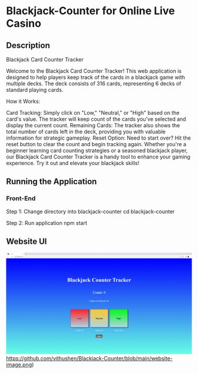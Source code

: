 # Blackjack-Counter for Online Live Casino
## Description 

Blackjack Card Counter Tracker

Welcome to the Blackjack Card Counter Tracker! This web application is designed to help players keep track of the cards in a blackjack game with multiple decks. The deck consists of 316 cards, representing 6 decks of standard playing cards.

How it Works:

Card Tracking: Simply click on "Low," "Neutral," or "High" based on the card's value. The tracker will keep count of the cards you've selected and display the current count.
Remaining Cards: The tracker also shows the total number of cards left in the deck, providing you with valuable information for strategic gameplay.
Reset Option: Need to start over? Hit the reset button to clear the count and begin tracking again.
Whether you're a beginner learning card counting strategies or a seasoned blackjack player, our Blackjack Card Counter Tracker is a handy tool to enhance your gaming experience. Try it out and elevate your blackjack skills!

## Running the Application 
### Front-End 
Step 1: Change directory into blackjack-counter 
cd blackjack-counter

Step 2: Run application 
npm start

## Website UI 
![Sample Image](https://github.com/vithushen/Blackjack-Counter/blob/main/website-image.png)https://github.com/vithushen/Blackjack-Counter/blob/main/website-image.png)

